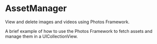 # AssetManager
View and delete images and videos using Photos Framework.

A brief example of how to use the Photos Framework to fetch assets and manage them in a UICollectionView.

